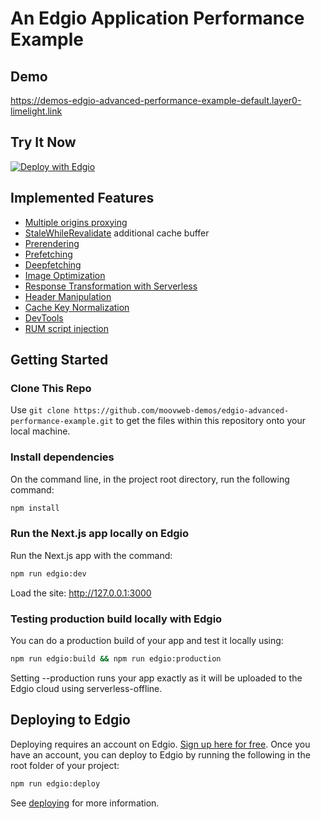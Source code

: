 # An Edgio Application Performance Example
## Demo

https://demos-edgio-advanced-performance-example-default.layer0-limelight.link

## Try It Now

[![Deploy with Edgio](https://docs.edg.io/button.svg)](https://app.edgio.co/deploy?repo=https://github.com/moovweb-demos/edgio-advanced-performance-example)

## Implemented Features

* [Multiple origins proxying](https://docs.edg.io/guides/performance/cdn_as_code/common_routing_patterns#proxying-an-origin)
* [StaleWhileRevalidate](https://docs.edg.io/guides/performance/caching#achieving-100-cache-hit-rates) additional cache buffer
* [Prerendering](https://docs.edg.io/guides/performance/static_prerendering)
* [Prefetching](https://docs.edg.io/guides/performance/prefetching)
* [Deepfetching](https://docs.edg.io/guides/performance/prefetching#deep-fetching)
* [Image Optimization](https://docs.edg.io/guides/performance/image_optimization)
* [Response Transformation with Serverless](https://docs.edg.io/guides/performance/serverless_compute)
* [Header Manipulation](https://docs.edg.io/guides/performance/cdn_as_code#alter-requests-and-responses)
* [Cache Key Normalization](https://docs.edg.io/guides/performance/caching#customizing-the-cache-key)
* [DevTools](https://docs.edg.io/guides/performance/observability/devtools)
* [RUM script injection](https://docs.edg.io/guides/performance/observability/core_web_vitals)

## Getting Started

### Clone This Repo

Use `git clone https://github.com/moovweb-demos/edgio-advanced-performance-example.git` to get the files within this repository onto your local machine.

### Install dependencies

On the command line, in the project root directory, run the following command:

```bash
npm install
```

### Run the Next.js app locally on Edgio

Run the Next.js app with the command:

```bash
npm run edgio:dev
```

Load the site: http://127.0.0.1:3000

### Testing production build locally with Edgio

You can do a production build of your app and test it locally using:

```bash
npm run edgio:build && npm run edgio:production
```

Setting --production runs your app exactly as it will be uploaded to the Edgio cloud using serverless-offline.

## Deploying to Edgio

Deploying requires an account on Edgio. [Sign up here for free](https://app.layer0.co/signup). Once you have an account, you can deploy to Edgio by running the following in the root folder of your project:

```bash
npm run edgio:deploy
```

See [deploying](https://docs.edg.io/guides/deploying) for more information.